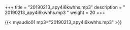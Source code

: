 +++
title = "20190213_apy4i6kwhhs.mp3"
description = " 20190213_apy4i6kwhhs.mp3 "
weight = 20
+++

{{< myaudio01 mp3="20190213_apy4i6kwhhs.mp3" >}}

